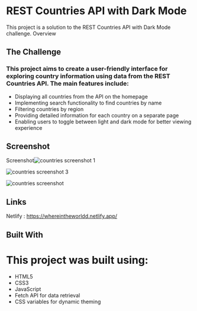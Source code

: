 # REST Countries API with Dark Mode

This project is a solution to the REST Countries API with Dark Mode challenge.
Overview
## The Challenge

### This project aims to create a user-friendly interface for exploring country information using data from the REST Countries API. The main features include:

   - Displaying all countries from the API on the homepage
   - Implementing search functionality to find countries by name
   - Filtering countries by region
   - Providing detailed information for each country on a separate page
  -  Enabling users to toggle between light and dark mode for better viewing experience

## Screenshot

Screenshot![countries screenshot 1](https://github.com/Mahdii-Kariimiian/rest-countries-api-with-color-theme-switcher-master/assets/134393975/9c552011-355e-4226-a8b7-fbe50d081de9)

![countries screenshot 3](https://github.com/Mahdii-Kariimiian/rest-countries-api-with-color-theme-switcher-master/assets/134393975/e7541a98-0777-47d5-a787-1a4e5ccbae78)


![countries screenshot](https://github.com/Mahdii-Kariimiian/rest-countries-api-with-color-theme-switcher-master/assets/134393975/bc143cfb-dac9-4ca0-b6ca-d89d56e610ff)

## Links

   Netlify : https://whereintheworldd.netlify.app/

## Built With
 # This project was built using:

   - HTML5
   - CSS3
   - JavaScript
   - Fetch API for data retrieval
   - CSS variables for dynamic theming
